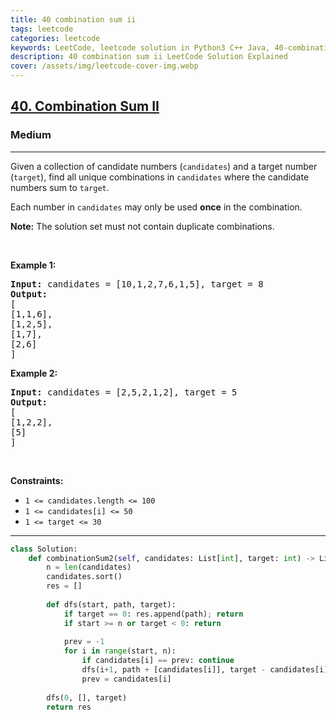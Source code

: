 ```yaml
---
title: 40 combination sum ii
tags: leetcode
categories: leetcode
keywords: LeetCode, leetcode solution in Python3 C++ Java, 40-combination-sum-ii solution
description: 40 combination sum ii LeetCode Solution Explained
cover: /assets/img/leetcode-cover-img.webp
---
```



<h2><a href="https://leetcode.com/problems/combination-sum-ii/">40. Combination Sum II</a></h2><h3>Medium</h3><hr><div><p>Given a collection of candidate numbers (<code>candidates</code>) and a target number (<code>target</code>), find all unique combinations in <code>candidates</code>&nbsp;where the candidate numbers sum to <code>target</code>.</p>

<p>Each number in <code>candidates</code>&nbsp;may only be used <strong>once</strong> in the combination.</p>

<p><strong>Note:</strong>&nbsp;The solution set must not contain duplicate combinations.</p>

<p>&nbsp;</p>
<p><strong>Example 1:</strong></p>

<pre><strong>Input:</strong> candidates = [10,1,2,7,6,1,5], target = 8
<strong>Output:</strong> 
[
[1,1,6],
[1,2,5],
[1,7],
[2,6]
]
</pre>

<p><strong>Example 2:</strong></p>

<pre><strong>Input:</strong> candidates = [2,5,2,1,2], target = 5
<strong>Output:</strong> 
[
[1,2,2],
[5]
]
</pre>

<p>&nbsp;</p>
<p><strong>Constraints:</strong></p>

<ul>
	<li><code>1 &lt;=&nbsp;candidates.length &lt;= 100</code></li>
	<li><code>1 &lt;=&nbsp;candidates[i] &lt;= 50</code></li>
	<li><code>1 &lt;= target &lt;= 30</code></li>
</ul>
</div>

---




```python
class Solution:
    def combinationSum2(self, candidates: List[int], target: int) -> List[List[int]]:
        n = len(candidates)
        candidates.sort()
        res = []
        
        def dfs(start, path, target):
            if target == 0: res.append(path); return
            if start >= n or target < 0: return
            
            prev = -1
            for i in range(start, n):
                if candidates[i] == prev: continue
                dfs(i+1, path + [candidates[i]], target - candidates[i])
                prev = candidates[i]
        
        dfs(0, [], target)
        return res
```
